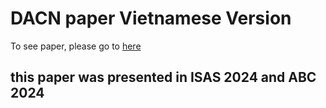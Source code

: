 # DACN paper Vietnamese Version
To see paper, please go to [here](https://khanghcmut.github.io/DACN/DACN_Hoang_Khang_PHAN_Pre_FINAL-4.pdf)
## this paper was presented in ISAS 2024 and ABC 2024
